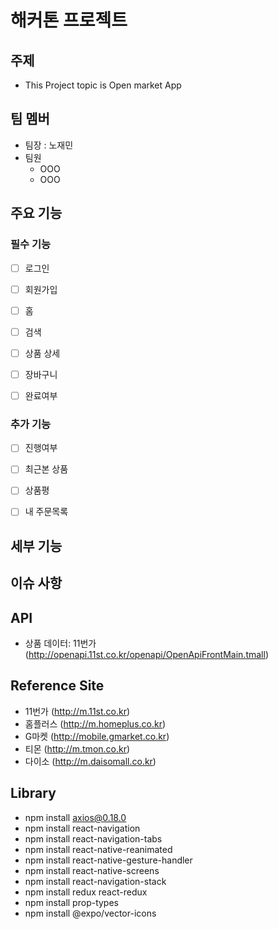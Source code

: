 # 해커톤 프로젝트

## 주제

- This Project topic is Open market App

## 팀 멤버

- 팀장 : 노재민
- 팀원
  - OOO
  - OOO

## 주요 기능

### 필수 기능

- [ ] 로그인
- [ ] 회원가입
- [ ] 홈
- [ ] 검색
- [ ] 상품 상세
- [ ] 장바구니

- [ ] 완료여부

### 추가 기능

- [ ] 진행여부

- [ ] 최근본 상품
- [ ] 상품평
- [ ] 내 주문목록

## 세부 기능

## 이슈 사항

## API

- 상품 데이터: 11번가 (http://openapi.11st.co.kr/openapi/OpenApiFrontMain.tmall)

## Reference Site

- 11번가 (http://m.11st.co.kr)
- 홈플러스 (http://m.homeplus.co.kr)
- G마켓 (http://mobile.gmarket.co.kr)
- 티몬 (http://m.tmon.co.kr)
- 다이소 (http://m.daisomall.co.kr)

## Library

- npm install axios@0.18.0
- npm install react-navigation
- npm install react-navigation-tabs
- npm install react-native-reanimated
- npm install react-native-gesture-handler
- npm install react-native-screens
- npm install react-navigation-stack
- npm install redux react-redux
- npm install prop-types
- npm install @expo/vector-icons
